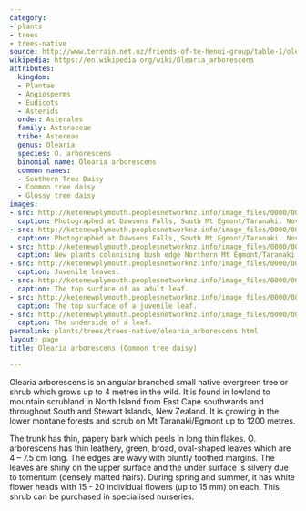 ```yaml
---
category:
- plants
- trees
- trees-native
source: http://www.terrain.net.nz/friends-of-te-henui-group/table-1/olearia-arborescens-common-tree-daisy.html
wikipedia: https://en.wikipedia.org/wiki/Olearia_arborescens
attributes:
  kingdom:
  - Plantae
  - Angiosperms
  - Eudicots
  - Asterids
  order: Asterales
  family: Asteraceae
  tribe: Astereae
  genus: Olearia
  species: O. arborescens
  binomial name: Olearia arborescens
  common names:
  - Southern Tree Daisy
  - Common tree daisy
  - Glossy tree daisy
images:
- src: http://ketenewplymouth.peoplesnetworknz.info/image_files/0000/0005/4954/Olearia_arborescens-001.JPG
  caption: Photographed at Dawsons Falls, South Mt Egmont/Taranaki. November.
- src: http://ketenewplymouth.peoplesnetworknz.info/image_files/0000/0005/4964/Olearia_arborescens-003.JPG
  caption: Photographed at Dawsons Falls, South Mt Egmont/Taranaki. November.
- src: http://ketenewplymouth.peoplesnetworknz.info/image_files/0000/0005/4969/Olearia_arborescens-004.JPG
  caption: New plants colonising bush edge Northern Mt Egmont/Taranaki.
- src: http://ketenewplymouth.peoplesnetworknz.info/image_files/0000/0005/4959/Olearia_arborescens-002.JPG
  caption: Juvenile leaves.
- src: http://ketenewplymouth.peoplesnetworknz.info/image_files/0000/0005/4974/Olearia_arborescens-010.JPG
  caption: The top surface of an adult leaf.
- src: http://ketenewplymouth.peoplesnetworknz.info/image_files/0000/0005/4984/Olearia_arborescens.JPG
  caption: The top surface of a juvenile leaf.
- src: http://ketenewplymouth.peoplesnetworknz.info/image_files/0000/0005/4979/Olearia_arborescens-011.JPG
  caption: The underside of a leaf.
permalink: plants/trees/trees-native/olearia_arborescens.html
layout: page
title: Olearia arborescens (Common tree daisy)

---
```

Olearia arborescens is an angular branched small native evergreen tree or shrub which grows up to 4 metres in the wild. It is found in lowland to mountain scrubland in North Island from East Cape southwards and throughout South and Stewart Islands, New Zealand. It is growing in the lower montane forests and scrub on Mt Taranaki/Egmont up to 1200 metres. 

The trunk has thin, papery bark which peels in long thin flakes. 
O. arborescens has thin leathery, green, broad, oval-shaped leaves which are 4 – 7.5 cm long. The edges are wavy with bluntly toothed margins. The leaves are shiny on the upper surface and the under surface is silvery due to tomentum (densely matted hairs).
During spring and summer, it has white flower heads with 15 - 20 individual flowers (up to 15 mm) on each. 
This shrub can be purchased in specialised nurseries. 
